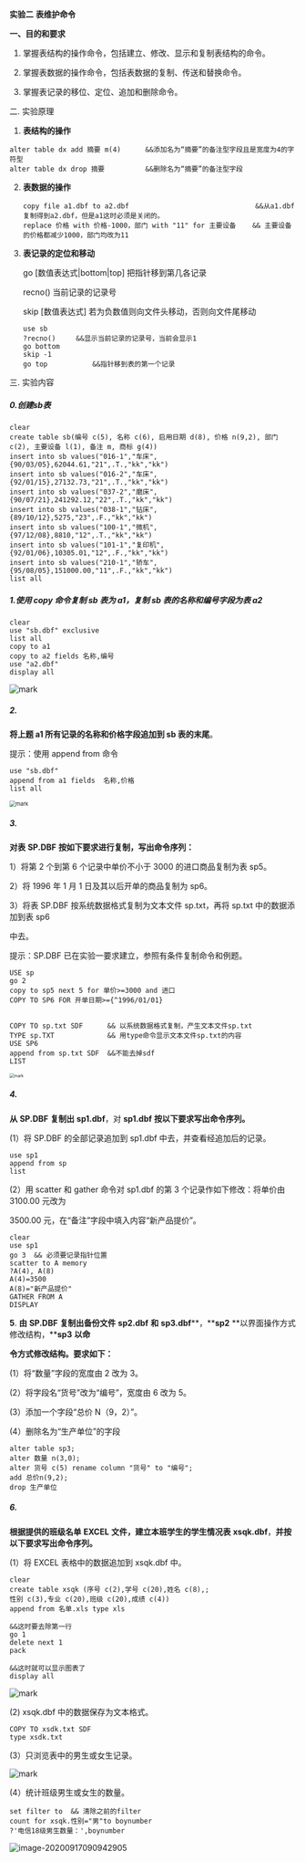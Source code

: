 **实验二** **表维护命令** 

**一、目的和要求**

1. 掌握表结构的操作命令，包括建立、修改、显示和复制表结构的命令。

2. 掌握表数据的操作命令，包括表数据的复制、传送和替换命令。

3. 掌握表记录的移位、定位、追加和删除命令。 





二. 实验原理

1. **表结构的操作**

```
alter table dx add 摘要 m(4) 		&&添加名为“摘要”的备注型字段且是宽度为4的字符型
alter table dx drop	摘要			&&删除名为“摘要”的备注型字段
```

2. **表数据的操作**

   ```
   copy file a1.dbf to a2.dbf   							&&从a1.dbf复制得到a2.dbf，但是a1这时必须是关闭的。
   replace 价格 with 价格-1000，部门 with "11" for 主要设备 	&& 主要设备的价格都减少1000，部门均改为11
   ```

3. **表记录的定位和移动**

   go  [数值表达式|bottom|top]  把指针移到第几各记录

   recno()  当前记录的记录号

   skip [数值表达式]	若为负数值则向文件头移动，否则向文件尾移动

   ```
   use sb	
   ?recno()		&&显示当前记录的记录号，当前会显示1
   go bottom
   skip -1
   go top			&&指针移到表的第一个记录
   ```

   

三. 实验内容



##### 0.创建sb表

```visual basic
clear
create table sb(编号 c(5), 名称 c(6), 启用日期 d(8), 价格 n(9,2), 部门 c(2), 主要设备 l(1), 备注 m, 商标 g(4))
insert into sb values("016-1","车床",{90/03/05},62044.61,"21",.T.,"kk","kk")
insert into sb values("016-2","车床",{92/01/15},27132.73,"21",.T.,"kk","kk")
insert into sb values("037-2","磨床",{90/07/21},241292.12,"22",.T.,"kk","kk")
insert into sb values("038-1","钻床",{89/10/12},5275,"23",.F.,"kk","kk")
insert into sb values("100-1","微机",{97/12/08},8810,"12",.T.,"kk","kk")
insert into sb values("101-1","复印机",{92/01/06},10305.01,"12",.F.,"kk","kk")
insert into sb values("210-1","轿车",{95/08/05},151000.00,"11",.F.,"kk","kk")
list all

```



##### 1.**使用 copy 命令复制 sb 表为 a1，复制 sb 表的名称和编号字段为表 a2**

```
clear
use "sb.dbf" exclusive
list all
copy to a1
copy to a2 fields 名称,编号
use "a2.dbf"
display all
```

![mark](http://mally.oss-cn-qingdao.aliyuncs.com/PicGo上传的图片/20200917/103016098.png)



##### **2.** 

**将上题 a1 所有记录的名称和价格字段追加到 sb 表的末尾**。

提示：使用 append from 命令

```
use "sb.dbf"
append from a1 fields  名称,价格
list all
```

<img src="http://mally.oss-cn-qingdao.aliyuncs.com/PicGo上传的图片/20200917/103145453.png" alt="mark" style="zoom: 67%;" />

##### **3**. 

**对表** **SP.DBF** **按如下要求进行复制，写出命令序列：** 

1）将第 2 个到第 6 个记录中单价不小于 3000 的进口商品复制为表 sp5。 

2）将 1996 年 1 月 1 日及其以后开单的商品复制为 sp6。 

3）将表 SP.DBF 按系统数据格式复制为文本文件 sp.txt，再将 sp.txt 中的数据添加到表 sp6

中去。

提示：SP.DBF 已在实验一要求建立，参照有条件复制命令和例题。

```
USE sp
go 2
copy to sp5 next 5 for 单价>=3000 and 进口
COPY TO SP6 FOR 开单日期>={^1996/01/01}


COPY TO sp.txt SDF  	&& 以系统数据格式复制，产生文本文件sp.txt
TYPE sp.TXT     		&& 用type命令显示文本文件sp.txt的内容
USE SP6
append from sp.txt SDF  &&不能去掉sdf
LIST
```

<img src="http://mally.oss-cn-qingdao.aliyuncs.com/PicGo上传的图片/20200917/103854302.png" alt="mark" style="zoom: 50%;" />

##### **4**.

**从** **SP.DBF** **复制出** **sp1.dbf**，对 **sp1.dbf** **按以下要求写出命令序列。** 

(1）将 SP.DBF 的全部记录追加到 sp1.dbf 中去，并查看经追加后的记录。 

```
use sp1
append from sp
list
```

(2）用 scatter 和 gather 命令对 sp1.dbf 的第 3 个记录作如下修改：将单价由 3100.00 元改为

3500.00 元，在“备注”字段中填入内容“新产品提价”。

```
clear
use sp1
go 3  && 必须要记录指针位置
scatter to A memory
?A(4), A(8)
A(4)=3500
A(8)="新产品提价"
GATHER FROM A
DISPLAY
```



**5**. **由** **SP.DBF** **复制出备份文件** **sp2.dbf** **和** **sp3.dbf****，****sp2** **以界面操作方式修改结构，****sp3** **以命**

**令方式修改结构。要求如下：** 

(1）将“数量”字段的宽度由 2 改为 3。 

(2）将字段名“货号”改为“编号”，宽度由 6 改为 5。 

(3）添加一个字段“总价 N（9，2）”。 

(4）删除名为“生产单位”的字段

```visual basic
alter table sp3;
alter 数量 n(3,0);
alter 货号 c(5) rename column "货号" to "编号";
add 总价n(9,2);
drop 生产单位
```

##### 6.

**根据提供的班级名单** **EXCEL** **文件，建立本班学生的学生情况表** **xsqk.dbf**，**并按以下要求写出命令序列。** 

(1）将 EXCEL 表格中的数据追加到 xsqk.dbf 中。

```
clear
create table xsqk (序号 c(2),学号 c(20),姓名 c(8),;
性别 c(3),专业 c(20),班级 c(20),成绩 c(4))
append from 名单.xls type xls

&&这时要去除第一行
go 1
delete next 1
pack

&&这时就可以显示图表了
display all
```



![mark](http://mally.oss-cn-qingdao.aliyuncs.com/PicGo上传的图片/20200917/083540804.png)



 

(2) xsqk.dbf 中的数据保存为文本格式。

```
COPY TO xsdk.txt SDF  
type xsdk.txt 
```



(3）只浏览表中的男生或女生记录。

![mark](http://mally.oss-cn-qingdao.aliyuncs.com/PicGo上传的图片/20200917/085053513.png)



(4）统计班级男生或女生的数量。

```
set filter to  && 清除之前的filter
count for xsqk.性别="男"to boynumber
?'电信18级男生数量：',boynumber
```

![image-20200917090942905](C:%5CUsers%5C53055%5CAppData%5CRoaming%5CTypora%5Ctypora-user-images%5Cimage-20200917090942905.png)